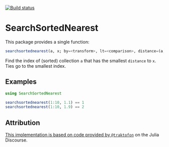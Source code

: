 [![Build status](https://github.com/joshday/SearchSortedNearest.jl/workflows/CI/badge.svg)](https://github.com/joshday/SearchSortedNearest.jl/actions?query=workflow%3ACI+branch%3Amaster)

# SearchSortedNearest


This package provides a single function:

```julia
searchsortednearest(a, x; by=<transform>, lt=<comparison>, distance=(a,b)->abs(a-b), rev=false)
```

Find the index of (sorted) collection `a` that has the smallest `distance` to `x`.  
Ties go to the smallest index.

## Examples 

```julia
using SearchSortedNearest

searchsortednearest(1:10, 1.1) == 1
searchsortednearest(1:10, 1.9) == 2
```

## Attribution

[This implementation is based on code provided by `@traktofon`](https://discourse.julialang.org/t/findnearest-function/4143/5) on the Julia Discourse.
